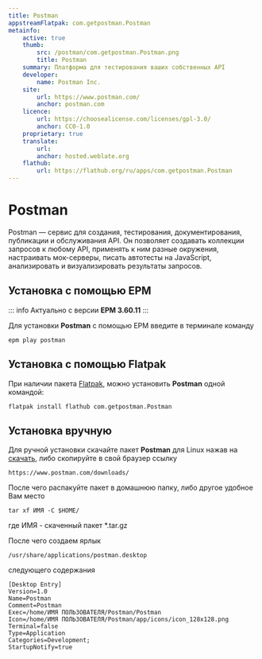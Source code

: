 ```yaml
---
title: Postman
appstreamFlatpak: com.getpostman.Postman
metainfo:
    active: true
    thumb:
        src: /postman/com.getpostman.Postman.png
        title: Postman
    summary: Платформа для тестирования ваших собственных API
    developer: 
        name: Postman Inc.
    site:
        url: https://www.postman.com/
        anchor: postman.com
    licence:
        url: https://choosealicense.com/licenses/gpl-3.0/
        anchor: CC0-1.0
    proprietary: true
    translate:
        url: 
        anchor: hosted.weblate.org
    flathub:
        url: https://flathub.org/ru/apps/com.getpostman.Postman
---
```


# Postman

Postman — сервис для создания, тестирования, документирования, публикации и обслуживания API. Он позволяет создавать коллекции запросов к любому API, применять к ним разные окружения, настраивать мок-серверы, писать автотесты на JavaScript, анализировать и визуализировать результаты запросов.

## Установка с помощью EPM

::: info
Актуально с версии **EPM 3.60.11**
:::

Для установки **Postman** с помощью EPM введите в терминале команду

```shell
epm play postman
```

## Установка с помощью Flatpak

При наличии пакета [Flatpak](/flatpak), можно установить **Postman** одной командой:

```shell
flatpak install flathub com.getpostman.Postman
```
<!--@include: ./parts/install/software-flatpak.md-->

## Установка вручную

Для ручной установки скачайте пакет **Postman** для Linux нажав на [скачать](https://www.postman.com/downloads/), либо скопируйте в свой браузер ссылку
```
https://www.postman.com/downloads/
```
После чего распакуйте пакет в домашнюю папку, либо другое удобное Вам место

``` shell
tar xf ИМЯ -C $HOME/
```
где ИМЯ - скаченный пакет *.tar.gz

После чего создаем ярлык

```
/usr/share/applications/postman.desktop
```

следующего содержания

```
[Desktop Entry]
Version=1.0
Name=Postman
Comment=Postman
Exec=/home/ИМЯ ПОЛЬЗОВАТЕЛЯ/Postman/Postman
Icon=/home/ИМЯ ПОЛЬЗОВАТЕЛЯ/Postman/app/icons/icon_128x128.png
Terminal=false
Type=Application
Categories=Development;
StartupNotify=true
```